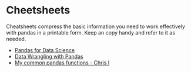 # Cheetsheets

Cheatsheets compress the basic information you need to work effectively with pandas in a printable form. Keep an copy handy and refer to it as needed.

* [Pandas for Data Science](https://www.datacamp.com/community/blog/python-pandas-cheat-sheet)
* [Data Wrangling with Pandas](https://pandas.pydata.org/Pandas_Cheat_Sheet.pdf)
* [My common pandas functions - Chris I](https://towardsdatascience.com/my-python-pandas-cheat-sheet-746b11e44368)